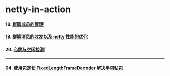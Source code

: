 # netty-in-action

#### 18. [群聊成员的管理](https://github.com/Volong/netty-in-action/tree/chapter18)
#### 19. [群聊消息的收发以及 netty 性能的优化](https://github.com/Volong/netty-in-action/tree/chapter19)
#### 20. [心跳与空闲检测](https://github.com/Volong/netty-in-action/tree/chapter20)

---

#### 04. [使用包定长 FixedLengthFrameDecoder 解决半包粘包](https://github.com/Volong/netty-in-action/tree/gitchat/chapter04)
